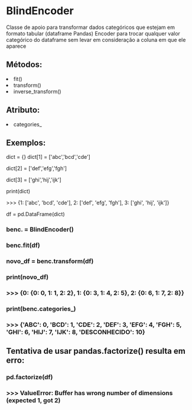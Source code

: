 # BlindEncoder
Classe de apoio para transformar dados categóricos que estejam em formato tabular (dataframe Pandas)            Encoder para trocar qualquer valor categórico do dataframe sem levar em consideração a coluna em que ele aparece


## Métodos: 
   <li>fit()
   <li>transform()
   <li>inverse_transform()

## Atributo:
   <li>categories_ 

## Exemplos:
<l>dict = {}
<l>dict[1] = ['abc','bcd','cde']
<p>dict[2] = ['def','efg','fgh']
<p>dict[3] = ['ghi','hij','ijk'] 
<p>print(dict)
<p>>>> {1: ['abc', 'bcd', 'cde'], 2: ['def', 'efg', 'fgh'], 3: ['ghi', 'hij', 'ijk']}
<p>df = pd.DataFrame(dict)

### benc. = BlindEncoder()
### benc.fit(df)
### novo_df = benc.transform(df)
### print(novo_df)
### >>> {0: {0: 0, 1: 1, 2: 2}, 1: {0: 3, 1: 4, 2: 5}, 2: {0: 6, 1: 7, 2: 8}}
### print(benc.categories_)
### >>> {'ABC': 0, 'BCD': 1, 'CDE': 2, 'DEF': 3, 'EFG': 4, 'FGH': 5, 'GHI': 6, 'HIJ': 7, 'IJK': 8, 'DESCONHECIDO': 10}

## Tentativa de usar pandas.factorize() resulta em erro:
### pd.factorize(df)
### >>> ValueError: Buffer has wrong number of dimensions (expected 1, got 2)
